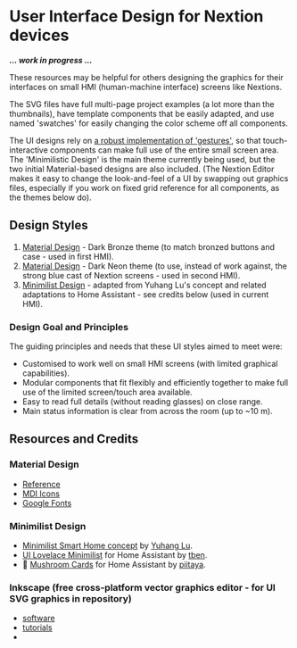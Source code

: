 # User Interface Design for Nextion devices

_**... work in progress ...**_

These resources may be helpful for others designing the graphics for their interfaces on small HMI (human-machine interface) screens like Nextions.

The SVG files have full multi-page project examples (a lot more than the thumbnails), have template components that be easily adapted, and use named 'swatches' for easily changing the color scheme off all components.

The UI designs rely on [a robust implementation of 'gestures'](/Tips_and_Tricks), so that touch-interactive components can make full use of the entire small screen area.  The 'Minimilistic Design' is the main theme currently being used, but the two initial Material-based designs are also included.  (The Nextion Editor makes it easy to change the look-and-feel of a UI by swapping out graphics files, especially if you work on fixed grid reference for all components, as the themes below do).

## Design Styles
1) [Material Design](/UI_Design/Material_Bronze) - Dark Bronze theme (to match bronzed buttons and case - used in first HMI).
2) [Material Design](/UI_Design/Material_Neon) - Dark Neon theme (to use, instead of work against, the strong blue cast of Nextion screens - used in second HMI).
3) [Minimilist Design](/UI_Design/Minimalist) - adapted from Yuhang Lu's concept and related adaptations to Home Assistant - see credits below (used in current HMI).

### Design Goal and Principles
The guiding principles and needs that these UI styles aimed to meet were:
* Customised to work well on small HMI screens (with limited graphical capabilities).
* Modular components that fit flexibly and efficiently together to make full use of the limited screen/touch area available.
* Easy to read full details (without reading glasses) on close range.
* Main status information is clear from across the room (up to ~10 m).

## Resources and Credits

### Material Design
  * [Reference](https://material.io/design)
  * [MDI Icons](https://materialdesignicons.com/)
  * [Google Fonts](https://fonts.google.com/specimen/Roboto+Condensed)

### Minimilist Design
  * [Minimilist Smart Home concept](https://www.behance.net/gallery/88433905/Redesign-Smart-Home) by [Yuhang Lu](https://www.behance.net/7ahang).
  * [UI Lovelace Minimilist](https://ui-lovelace-minimalist.github.io/UI/) for Home Assistant by [tben](https://community.home-assistant.io/u/tben/summary).
  * 🍄 [Mushroom Cards](https://community.home-assistant.io/t/mushroom-cards-build-a-beautiful-dashboard-easily/388590) for Home Assistant by [piitaya](https://github.com/piitaya).

### Inkscape (free cross-platform vector graphics editor - for UI SVG graphics in repository)
  * [software](https://inkscape.org/release/)
  * [tutorials](https://inkscape.org/learn/tutorials/)
  * 

